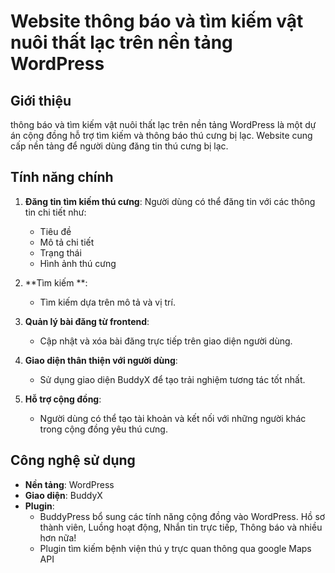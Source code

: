 # Website thông báo và tìm kiếm vật nuôi thất lạc trên nền tảng WordPress


## Giới thiệu
 thông báo và tìm kiếm vật nuôi thất lạc trên nền tảng WordPress là một dự án cộng đồng hỗ trợ tìm kiếm và thông báo thú cưng bị lạc. 
 Website cung cấp nền tảng để người dùng đăng tin thú cưng bị lạc.

## Tính năng chính

1. **Đăng tin tìm kiếm thú cưng**: Người dùng có thể đăng tin với các thông tin chi tiết như:
   - Tiêu đề
   - Mô tả chi tiết
   - Trạng thái 
   - Hình ảnh thú cưng

2. **Tìm kiếm **:
   - Tìm kiếm dựa trên mô tả và vị trí.

3. **Quản lý bài đăng từ frontend**:
   - Cập nhật và xóa bài đăng trực tiếp trên giao diện người dùng.

4. **Giao diện thân thiện với người dùng**:
   - Sử dụng giao diện BuddyX để tạo trải nghiệm tương tác tốt nhất.

5. **Hỗ trợ cộng đồng**:
   - Người dùng có thể tạo tài khoản và kết nối với những người khác trong cộng đồng yêu thú cưng.

## Công nghệ sử dụng

- **Nền tảng**: WordPress
- **Giao diện**: BuddyX
- **Plugin**:
  - BuddyPress bổ sung các tính năng cộng đồng vào WordPress. Hồ sơ thành viên, Luồng hoạt động, Nhắn tin trực tiếp, Thông báo và nhiều hơn nữa!
  - Plugin tìm kiếm bệnh viện thú y trực quan thông qua google Maps API
 
